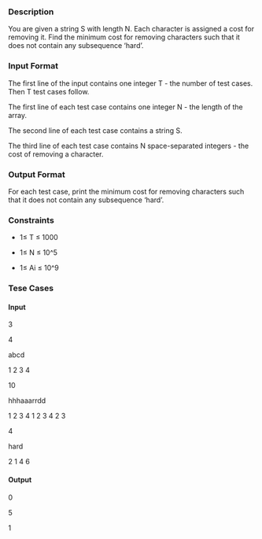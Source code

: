 ### Description
You are given a string S with length N. Each character is assigned a cost for removing it. Find the minimum cost for removing characters such that it does not contain any subsequence ‘hard’.

### Input Format
The first line of the input contains one integer T - the number of test cases. Then T test cases follow.

The first line of each test case contains one integer N - the length of the array. 

The second line of each test case contains a string S.

The third line of each test case contains N space-separated integers - the cost of removing a character.

### Output Format
For each test case, print the minimum cost for removing characters such that it does not contain any subsequence ‘hard’.

### Constraints
- 1≤ T ≤ 1000

- 1≤ N ≤ 10^5

- 1≤ Ai ≤ 10^9


### Tese Cases

#### Input

3

4

abcd

1 2 3 4

10

hhhaaarrdd

1 2 3 4 1 2 3 4 2 3

4

hard

2 1 4 6


#### Output

0

5

1